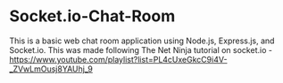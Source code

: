 # Socket.io-Chat-Room

This is a basic web chat room application using Node.js, Express.js, and Socket.io. This was made following The Net Ninja tutorial on socket.io - https://www.youtube.com/playlist?list=PL4cUxeGkcC9i4V-_ZVwLmOusj8YAUhj_9

